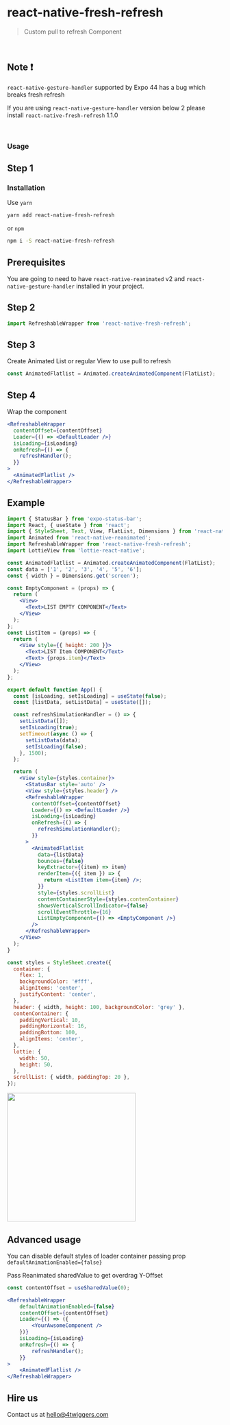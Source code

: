 # react-native-fresh-refresh

> Custom pull to refresh Component

<br>

## Note ❗

`react-native-gesture-handler` supported by Expo 44 has a bug which breaks fresh refresh

If you are using `react-native-gesture-handler` version below 2 please install `react-native-fresh-refresh` 1.1.0

<br>

### Usage

## Step 1

### Installation

Use `yarn`

```sh
yarn add react-native-fresh-refresh
```

or `npm`

```sh
npm i -S react-native-fresh-refresh
```

## Prerequisites

You are going to need to have `react-native-reanimated` v2 and `react-native-gesture-handler` installed in your project.

## Step 2

```jsx
import RefreshableWrapper from 'react-native-fresh-refresh';
```

## Step 3

Create Animated List or regular View to use pull to refresh

```jsx
const AnimatedFlatlist = Animated.createAnimatedComponent(FlatList);
```

## Step 4

Wrap the component

```jsx
<RefreshableWrapper
  contentOffset={contentOffset}
  Loader={() => <DefaultLoader />}
  isLoading={isLoading}
  onRefresh={() => {
    refreshHandler();
  }}
>
  <AnimatedFlatlist />
</RefreshableWrapper>
```

## Example

```jsx
import { StatusBar } from 'expo-status-bar';
import React, { useState } from 'react';
import { StyleSheet, Text, View, FlatList, Dimensions } from 'react-native';
import Animated from 'react-native-reanimated';
import RefreshableWrapper from 'react-native-fresh-refresh';
import LottieView from 'lottie-react-native';

const AnimatedFlatlist = Animated.createAnimatedComponent(FlatList);
const data = ['1', '2', '3', '4', '5', '6'];
const { width } = Dimensions.get('screen');

const EmptyComponent = (props) => {
  return (
    <View>
      <Text>LIST EMPTY COMPONENT</Text>
    </View>
  );
};
const ListItem = (props) => {
  return (
    <View style={{ height: 200 }}>
      <Text>LIST Item COMPONENT</Text>
      <Text> {props.item}</Text>
    </View>
  );
};

export default function App() {
  const [isLoading, setIsLoading] = useState(false);
  const [listData, setListData] = useState([]);

  const refreshSimulationHandler = () => {
    setListData([]);
    setIsLoading(true);
    setTimeout(async () => {
      setListData(data);
      setIsLoading(false);
    }, 1500);
  };

  return (
    <View style={styles.container}>
      <StatusBar style='auto' />
      <View style={styles.header} />
      <RefreshableWrapper
        contentOffset={contentOffset}
        Loader={() => <DefaultLoader />}
        isLoading={isLoading}
        onRefresh={() => {
          refreshSimulationHandler();
        }}
      >
        <AnimatedFlatlist
          data={listData}
          bounces={false}
          keyExtractor={(item) => item}
          renderItem={({ item }) => {
            return <ListItem item={item} />;
          }}
          style={styles.scrollList}
          contentContainerStyle={styles.contenContainer}
          showsVerticalScrollIndicator={false}
          scrollEventThrottle={16}
          ListEmptyComponent={() => <EmptyComponent />}
        />
      </RefreshableWrapper>
    </View>
  );
}

const styles = StyleSheet.create({
  container: {
    flex: 1,
    backgroundColor: '#fff',
    alignItems: 'center',
    justifyContent: 'center',
  },
  header: { width, height: 100, backgroundColor: 'grey' },
  contenContainer: {
    paddingVertical: 10,
    paddingHorizontal: 16,
    paddingBottom: 100,
    alignItems: 'center',
  },
  lottie: {
    width: 50,
    height: 50,
  },
  scrollList: { width, paddingTop: 20 },
});
```

<img width="300" src="https://github.com/4TWIGGERS/react-native-fresh-refresh/blob/main/gif/refresh.gif">

## Advanced usage

You can disable default styles of loader container passing prop `defaultAnimationEnabled={false}`

Pass Reanimated sharedValue to get overdrag Y-Offset

```jsx
const contentOffset = useSharedValue(0);
```

```jsx
<RefreshableWrapper
	defaultAnimationEnabled={false}
	contentOffset={contentOffset}
	Loader={() => ({
		<YourAwsomeComponent />
	})}
	isLoading={isLoading}
	onRefresh={() => {
		refreshHandler();
	}}
>
	<AnimatedFlatlist />
</RefreshableWrapper>
```

## Hire us

Contact us at hello@4twiggers.com

